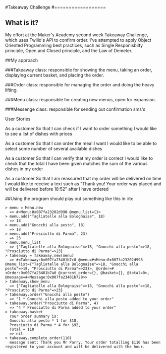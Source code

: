#Takeaway Challenge
#==================

## What is it?

My effort at the Maker's Academy second week Takeaway Challenge, which uses Twilio's API to confirm order. I've attempted to apply Object Oriented Programming best practices, such as Single Responisbilty principle, Open and Closed principle, and the Law of Demeter.

##My approach

 ###Takeaway class: responsible for showing the menu, taking an order, displaying current basket, and placing the order.

 ###Order class: responsible for managing the order and doing the heavy lifting.

 ###Menu class: responsible for creating new menus, open for expansion.

 ###Messenge class: responsible for sending out confirmation sms's

User Stories

As a customer
So that I can check if I want to order something
I would like to see a list of dishes with prices

As a customer
So that I can order the meal I want
I would like to be able to select some number of several available dishes

As a customer
So that I can verify that my order is correct
I would like to check that the total I have been given matches the sum of the various dishes in my order

As a customer
So that I am reassured that my order will be delivered on time
I would like to receive a text such as "Thank you! Your order was placed and will be delivered before 18:52" after I have ordered

##Using the program should play out something like this in irb:
```
> menu = Menu.new
  => #<Menu:0x007fa23202d998 @menu_list={}>
> menu.add("Tagliatelle alla Bolognaise", 18)
  => 18
> menu.add("Gnocchi alla pesto", 18)
  => 18
> menu.add("Prosciutto di Parma", 23)
  => 23
> menu.menu_list
  => {"Tagliatelle alla Bolognaise"=>18, "Gnocchi alla pesto"=>18, "Prosciutto di Parma"=>23}
> takeaway = Takeaway.new(menu)
  => #<Takeaway:0x007fa23401b7c8 @menu=#<Menu:0x007fa23202d998 @menu_list={"Tagliatelle alla Bolognaise"=>18, "Gnocchi alla pesto"=>18, "Prosciutto di Parma"=>23}>, @order=#<Order:0x007fa23401b7a0 @current_order={}, @basket={}, @total=0>, @message=#<Message:0x007fa23401b728>>
> takeaway.show_menu
  => {"Tagliatelle alla Bolognaise"=>18, "Gnocchi alla pesto"=>18, "Prosciutto di Parma"=>23}
> takeaway.order("Gnocchi alla pesto")
  => "1 * Gnocchi alla pesto added to your order"
> takeaway.order("Prosciutto di Parma", 4)
  => "4 * Prosciutto di Parma added to your order"
> takeaway.basket
  Your order summary is:
  Gnocchi alla pesto * 1 for $18,
  Prosciutto di Parma * 4 for $92,
  Total = 110
  => nil
> takeaway.complete_order(110)
  message sent: Thank you Mr Parry. Your order totalling $110 has been registered to your account and will be delivered with the hour.


